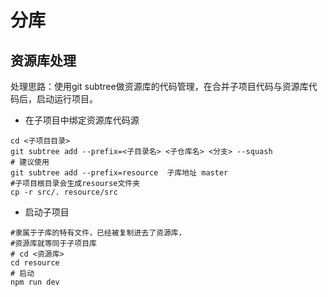 # 分库 
## 资源库处理
处理思路：使用git subtree做资源库的代码管理，在合并子项目代码与资源库代码后，启动运行项目。
* 在子项目中绑定资源库代码源
```shell
cd <子项目目录>
git subtree add --prefix=<子目录名> <子仓库名> <分支> --squash
# 建议使用
git subtree add --prefix=resource  子库地址 master
#子项目根目录会生成resourse文件夹
cp -r src/. resource/src

```
* 启动子项目
```shell
#隶属于子库的特有文件，已经被复制进去了资源库，
#资源库就等同于子项目库
# cd <资源库>
cd resource
# 启动
npm run dev
```